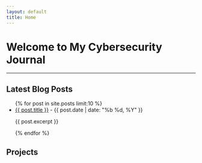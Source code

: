 ```yaml
---
layout: default
title: Home
---
```


# Welcome to My Cybersecurity Journal

---

## Latest Blog Posts

<ul>
  {% for post in site.posts limit:10 %}
    <li>
      <a href="{{ post.url }}">{{ post.title }}</a> - {{ post.date | date: "%b %d, %Y" }}
      <p>{{ post.excerpt }}</p>
    </li>
  {% endfor %}
</ul>


## Projects
